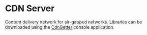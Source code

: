 # CDN Server

Content delivery network for air-gapped networks. Libraries can be downloaded using the [CdnGetter](../CdnGetter/README.md) console application.
